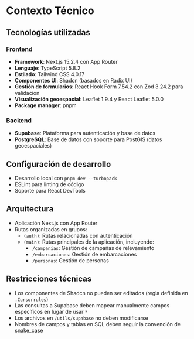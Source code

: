 # Contexto Técnico

## Tecnologías utilizadas

### Frontend
- **Framework**: Next.js 15.2.4 con App Router
- **Lenguaje**: TypeScript 5.8.2
- **Estilado**: Tailwind CSS 4.0.17
- **Componentes UI**: Shadcn (basados en Radix UI)
- **Gestión de formularios**: React Hook Form 7.54.2 con Zod 3.24.2 para validación
- **Visualización geoespacial**: Leaflet 1.9.4 y React Leaflet 5.0.0
- **Package manager**: pnpm

### Backend
- **Supabase**: Plataforma para autenticación y base de datos
- **PostgreSQL**: Base de datos con soporte para PostGIS (datos geoespaciales)

## Configuración de desarrollo
- Desarrollo local con `pnpm dev --turbopack`
- ESLint para linting de código
- Soporte para React DevTools

## Arquitectura
- Aplicación Next.js con App Router
- Rutas organizadas en grupos:
  - `(auth)`: Rutas relacionadas con autenticación
  - `(main)`: Rutas principales de la aplicación, incluyendo:
    - `/campanias`: Gestión de campañas de relevamiento
    - `/embarcaciones`: Gestión de embarcaciones
    - `/personas`: Gestión de personas

## Restricciones técnicas
- Los componentes de Shadcn no pueden ser editados (regla definida en `.Cursorrules`)
- Las consultas a Supabase deben mapear manualmente campos específicos en lugar de usar `*`
- Los archivos en `/utils/supabase` no deben modificarse
- Nombres de campos y tablas en SQL deben seguir la convención de snake_case 